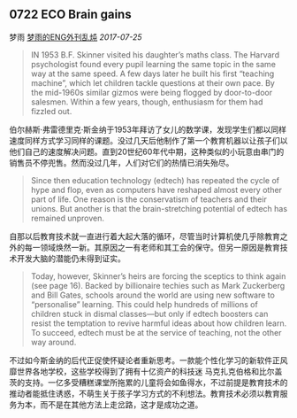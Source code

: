 ## 0722 ECO Brain gains

梦雨 [梦雨的ENG外刊乱炖](javascript:void(0);) *2017-07-25*

> IN 1953 B.F. Skinner visited his daughter’s maths class. The Harvard psychologist found every pupil learning the same topic in the same way at the same speed. A few days later he built his first “teaching machine”, which let children tackle questions at their own pace. By the mid-1960s similar gizmos were being flogged by door-to-door salesmen. Within a few years, though, enthusiasm for them had fizzled out.

伯尔赫斯·弗雷德里克·斯金纳于1953年拜访了女儿的数学课，发现学生们都以同样速度同样方式学习同样的课题。没过几天后他制作了第一个教育机器以让孩子们以他们自己的速度解决问题。直到20世纪60年代中期，这种类似的小玩意由串门的销售员不停兜售。然而没过几年，人们对它们的热情已消失殆尽。

> Since then education technology (edtech) has repeated the cycle of hype and flop, even as computers have reshaped almost every other part of life. One reason is the conservatism of teachers and their unions. But another is that the brain-stretching potential of edtech has remained unproven.

自那以后教育技术就一直进行着大起大落的循环，尽管当时计算机使几乎除教育之外的每一领域焕然一新。其原因之一有老师和其工会的保守。但另一原因是教育技术开发大脑的潜能仍未得到证实。

> Today, however, Skinner’s heirs are forcing the sceptics to think again (see page 16). Backed by billionaire techies such as Mark Zuckerberg and Bill Gates, schools around the world are using new software to “personalise” learning. This could help hundreds of millions of children stuck in dismal classes—but only if edtech boosters can resist the temptation to revive harmful ideas about how children learn. To succeed, edtech must be at the service of teaching, not the other way around.

   不过如今斯金纳的后代正促使怀疑论者重新思考。一款能个性化学习的新软件正风靡世界各地学校，这些学校得到了拥有十亿资产的科技迷 马克扎克伯格和比尔盖茨的支持。一亿多受糟糕课堂所拖累的儿童将会如鱼得水，不过前提是教育技术的推动者能抵住诱惑，不萌生关于孩子学习方式的不利想法。教育技术必须以教育服务为本，而不是在其他方法上走岔路，这才是成功之道。







